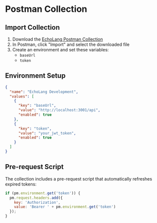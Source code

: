 # Postman Collection

## Import Collection

1. Download the [EchoLang Postman Collection](./echolang-postman-collection.json)
2. In Postman, click "Import" and select the downloaded file
3. Create an environment and set these variables:
   - `baseUrl`
   - `token`

## Environment Setup

```json
{
  "name": "EchoLang Development",
  "values": [
    {
      "key": "baseUrl",
      "value": "http://localhost:3001/api",
      "enabled": true
    },
    {
      "key": "token",
      "value": "your_jwt_token",
      "enabled": true
    }
  ]
}
```

## Pre-request Script

The collection includes a pre-request script that automatically refreshes expired tokens:

```javascript
if (pm.environment.get('token')) {
  pm.request.headers.add({
    key: 'Authorization',
    value: 'Bearer ' + pm.environment.get('token')
  });
}
```
